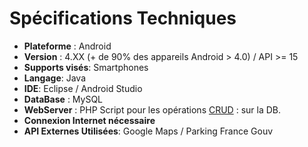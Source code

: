 # Spécifications Techniques #
  * **Plateforme** : Android
  * **Version** : 4.XX (+ de 90% des appareils Android > 4.0) / API >= 15
  * **Supports visés**: Smartphones
  * **Langage**: Java
  * **IDE**: Eclipse / Android Studio
  * **DataBase**  : MySQL
  * **WebServer**  : PHP Script pour les opérations [CRUD](CRUD.md)  : sur la DB.
  * **Connexion Internet nécessaire**
  * **API Externes Utilisées**: Google Maps / Parking France Gouv